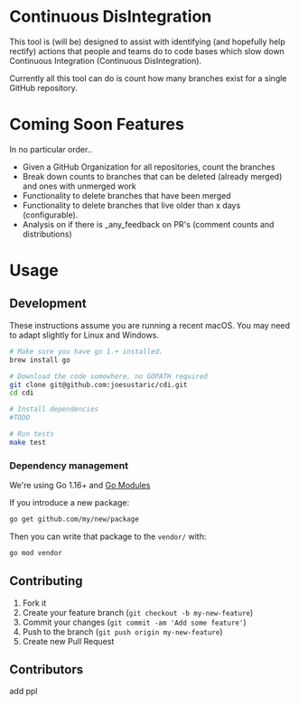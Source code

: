 # Continuous DisIntegration

This tool is (will be) designed to assist with identifying (and hopefully help rectify) actions that people and teams do to code bases which slow down Continuous Integration (Continuous DisIntegration).

Currently all this tool can do is count how many branches exist for a single GitHub repository.

# Coming Soon Features
In no particular order..  
- Given a GitHub Organization for all repositories, count the branches
- Break down counts to branches that can be deleted (already merged) and ones with unmerged work
- Functionality to delete branches that have been merged
- Functionality to delete branches that live older than x days (configurable).
- Analysis on if there is _any_feedback on PR's (comment counts and distributions) 

# Usage
<todo>

## Development
These instructions assume you are running a recent macOS. You may need to adapt slightly for Linux and Windows.

```bash
# Make sure you have go 1.+ installed.
brew install go

# Download the code somewhere, no GOPATH required
git clone git@github.com:joesustaric/cdi.git
cd cdi

# Install dependencies
#TODO

# Run tests
make test
```

### Dependency management

We're using Go 1.16+ and [Go Modules](https://github.com/golang/go/wiki/Modules)

<TODO later>

If you introduce a new package:

```bash
go get github.com/my/new/package
```

Then you can write that package to the `vendor/` with:

```bash
go mod vendor
```

## Contributing

1. Fork it
1. Create your feature branch (`git checkout -b my-new-feature`)
1. Commit your changes (`git commit -am 'Add some feature'`)
1. Push to the branch (`git push origin my-new-feature`)
1. Create new Pull Request

## Contributors
add ppl
